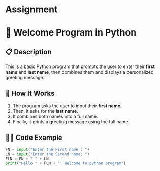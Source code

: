 # Assignment
# 👋 Welcome Program in Python

## 📋 Description
This is a basic Python program that prompts the user to enter their **first name** and **last name**, then combines them and displays a personalized greeting message.

## 🧾 How It Works
1. The program asks the user to input their **first name**.
2. Then, it asks for the **last name**.
3. It combines both names into a full name.
4. Finally, it prints a greeting message using the full name.

## 🧑‍💻 Code Example
```python
FN = input("Enter the First name : ")
LN = input("Enter the Second name: ")
FLN = FN + " " + LN
print("Hello " + FLN + "! Welcome to python program")

